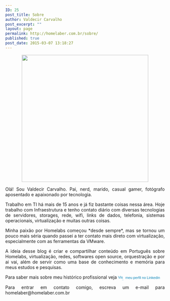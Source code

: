 ```yaml
---
ID: 25
post_title: Sobre
author: Valdecir Carvalho
post_excerpt: ""
layout: page
permalink: http://homelaber.com.br/sobre/
published: true
post_date: 2015-03-07 13:18:27
---
```

<p style="text-align: center;"><img class="  aligncenter wp-image-68 size-full" src="http://homelaber.com.br/site/wp-content/uploads/2015/03/vc8bit-avatar.png" alt="" width="400" height="400" /></p>

<p style="text-align: justify;">Olá! Sou Valdecir Carvalho. Pai, nerd, marido, casual gamer, fotógrafo aposentado e apaixonado por tecnologia.</p>

<p style="text-align: justify;">Trabalho em TI há mais de 15 anos e já fiz bastante coisas nessa área. Hoje trabalho com Infraestrutura e tenho contato diário com diversas tecnologias de servidores, storages, rede, wifi, links de dados, telefonia, sistemas operacionais, virtualização e muitas outras coisas.</p>

<p style="text-align: justify;">Minha paixão por Homelabs começou *desde sempre*, mas se tornou um pouco mais séria quando passei a ter contato mais direto com virtualização, especialmente com as ferramentas da VMware.</p>

<p style="text-align: justify;">A ideia desse blog é criar e compartilhar conteúdo em Português sobre Homelabs, virtualização, redes, softwares open source, orquestração e por ai vai, além de servir como uma base de conhecimento e memória para meus estudos e pesquisas.</p>

<p style="text-align: justify;">Para saber mais sobre meu histórico profissional veja <a style="text-decoration: none;" href="https://www.linkedin.com/in/valdecircarvalho/"><span style="font: 80% Arial,sans-serif; color: #0783b6;"><img style="vertical-align: middle;" src="https://static.licdn.com/scds/common/u/img/webpromo/btn_in_20x15.png" alt="Visualizar perfil de Valdecir Carvalho no LinkedIn" width="20" height="15" border="0" /> meu perfil no Linkedin</span></a></p>

<p style="text-align: justify;">Para entrar em contato comigo, escreva um e-mail para homelaber@homelaber.com.br</p>

<p style="text-align: justify;"></p>